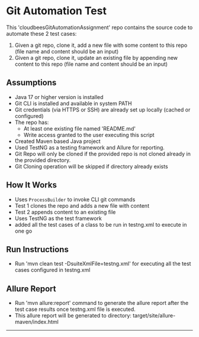 # Git Automation Test

This 'cloudbeesGitAutomationAssignment' repo contains the source code to automate these 2 test cases:
1. Given a git repo, clone it, add a new file with some content to this repo (file name and content should be an input)
2. Given a git repo, clone it, update an existing file by appending new content to this repo (file name and content should be an input)


## Assumptions

- Java 17 or higher version is installed
- Git CLI is installed and available in system PATH
- Git credentials (via HTTPS or SSH) are already set up locally (cached or configured)
- The repo has:
  - At least one existing file named 'README.md'
  - Write access granted to the user executing this script
- Created Maven based Java project
- Used TestNG as a testing framework and Allure for reporting.
- Git Repo will only be cloned if the provided repo is not cloned already in the provided directory.
- Git Cloning operation will be skipped if directory already exists

## How It Works

- Uses `ProcessBuilder` to invoke CLI git commands
- Test 1 clones the repo and adds a new file with content
- Test 2 appends content to an existing file
- Uses TestNG as the test framework
- added all the test cases of a class to be run in testng.xml to execute in one go

## Run Instructions

- Run 'mvn clean test -DsuiteXmlFile=testng.xml' for executing all the test cases configured in testng.xml

## Allure Report

- Run 'mvn allure:report' command to generate the allure report after the test case results once testng.xml file is executed.
- This allure report will be generated tо directory: target/site/allure-maven/index.html


************************************************************************************************************************************************************************************


